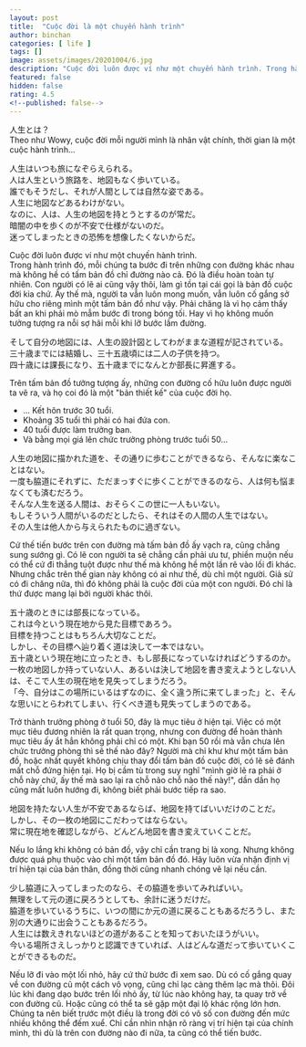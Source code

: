 ```yaml
---
layout: post
title:  "Cuộc đời là một chuyến hành trình"
author: binchan
categories: [ life ]
tags: []
image: assets/images/20201004/6.jpg
description: "Cuộc đời luôn được ví như một chuyến hành trình. Trong hành trình đó, mỗi chúng ta bước đi trên những con đường khác nhau mà không hề có tấm bản đồ chỉ đường nào cả."
featured: false
hidden: false
rating: 4.5
<!--published: false-->
---
```

人生とは？<br/>
Theo như Wowy, cuộc đời mỗi người mình là nhân vật chính, thời gian là một cuộc hành trình...<br/>

人生はいつも旅になぞらえられる。<br/>
人は人生という旅路を、地図もなく歩いている。<br/>
誰でもそうだし、それが人間としては自然な姿である。<br/>
人生に地図などあるわけがない。<br/>
なのに、人は、人生の地図を持とうとするのが常だ。<br/>
暗闇の中を歩くのが不安で仕様がないのだ。<br/>
迷ってしまったときの恐怖を想像したくないからだ。<br/>

Cuộc đời luôn được ví như một chuyến hành trình.<br/>
Trong hành trình đó, mỗi chúng ta bước đi trên những con đường khác nhau mà không hề có tấm bản đồ chỉ đường nào cả.
Đó là điều hoàn toàn tự nhiên.
Con người có lẽ ai cũng vậy thôi, làm gì tồn tại cái gọi là bản đồ cuộc đời kia chứ.
Ấy thế mà, người ta vẫn luôn mong muốn, vẫn luôn cố gắng sở hữu cho riêng mình một tấm bản đồ như vậy.
Phải chăng là vì họ cảm thấy bất an khi phải mò mẫm bước đi trong bóng tối.
Hay vì họ không muốn tưởng tượng ra nỗi sợ hãi mỗi khi lỡ bước lầm đường.<br/>

そして自分の地図には、人生の設計図としてわがままな道程が記されている。<br/>
三十歳までには結婚し、三十五歳頃には二人の子供を持つ。<br/>
四十歳には課長になり、五十歳までになんとか部長に昇進する。<br/>

Trên tấm bản đồ tưởng tượng ấy, những con đường cố hữu luôn được người ta vẽ ra, 
và họ coi đó là một "bản thiết kế" của cuộc đời họ.
- ... Kết hôn trước 30 tuổi.<br/>
- Khoảng 35 tuổi thì phải có hai đứa con.<br/>
- 40 tuổi được làm trưởng ban.<br/>
- Và bằng mọi giá lên chức trưởng phòng trước tuổi 50...<br/>

人生の地図に描かれた道を、その通りに歩むことができるなら、そんなに楽なことはない。<br/>
一度も脇道にそれずに、ただまっすぐに歩くことができるのなら、人は何も悩まなくても済むだろう。<br/>
そんな人生を送る人間は、おそらくこの世に一人もいない。<br/>
もしそういう人間がいるのだとしたら、それはその人間の人生ではない。<br/>
その人生は他人から与えられたものに過ぎない。<br/>

Cứ thế tiến bước trên con đường mà tấm bản đồ ấy vạch ra, cũng chẳng sung sướng gì.
Có lẽ con người ta sẽ chẳng cần phải ưu tư, phiền muộn nếu có thể cứ đi thẳng tuột được như thế mà không hề một lần rẽ vào lối đi khác.
Nhưng chắc trên thế gian này không có ai như thế, dù chỉ một người.
Giả sử có đi chăng nữa, thì đó không phải là cuộc đời của một con người.
Đó chỉ là thứ được mang lại bởi người khác thôi.<br/>

五十歳のときには部長になっている。<br/>
これは今という現在地から見た目標であろう。<br/>
目標を持つことはもちろん大切なことだ。<br/>
しかし、その目標へ辿り着く道は決して一本ではない。<br/>
五十歳という現在地に立ったとき、もし部長になっていなければどうするのか。<br/>
一枚の地図しか持っていない人、あるいは決して地図を書き変えようとしない人は、そこで人生の現在地を見失ってしまうだろう。<br/>
「今、自分はこの場所にいるはずなのに、全く違う所に来てしまった」と、そんな思いにとらわれてしまい、行くべき道も見失ってしまうのである。<br/>

Trở thành trưởng phòng ở tuổi 50, đây là mục tiêu ở hiện tại.
Việc có một mục tiêu đương nhiên là rất quan trọng, nhưng con đường để hoàn thành mục tiêu ấy ắt hẳn không phải chỉ có một.
Khi bạn 50 rồi mà vẫn chưa lên chức trưởng phòng thì sẽ thế nào đây?
Người mà chỉ khư khư một tấm bản đồ, hoặc nhất quyết không chịu thay đổi tấm bản đồ cuộc đời, có lẽ sẽ đánh mất chỗ đứng hiện tại.
Họ bị cầm tù trong suy nghĩ "mình giờ lẽ ra phải ở chỗ này chứ, ấy thế mà sao lại ra chỗ nảo chỗ nào thế này!",
dần dần họ cũng mất luôn hướng đi, không biết phải bước tiếp ra sao.<br/>

地図を持たない人生が不安であるならば、地図を持てばいいだけのことだ。<br/>
しかし、その一枚の地図にこだわってはならない。<br/>
常に現在地を確認しながら、どんどん地図を書き変えていくことだ。<br/>

Nếu lo lắng khi không có bản đồ, vậy chỉ cần trang bị là xong.
Nhưng không được quá phụ thuộc vào chỉ một tấm bản đồ đó.
Hãy luôn vừa nhận định vị trí hiện tại của bản thân, đồng thời cũng nhanh chóng vẽ lại nếu cần.

少し脇道に入ってしまったのなら、その脇道を歩いてみればいい。<br/>
無理をして元の道に戻ろうとしても、余計に迷うだけだ。<br/>
脇道を歩いているうちに、いつの間にか元の道に戻ることもあるだろうし、また別の大通りに出会うこともあるだろう。<br/>
人生には数えきれないほどの道があることを知っておいたほうがいい。<br/>
今いる場所さえしっかりと認識できていれば、人はどんな道だって歩いていくことができるものだ。<br/>

Nếu lỡ đi vào một lối nhỏ, hãy cứ thử bước đi xem sao.
Dù có cố gắng quay về con đường cũ một cách vô vọng, cũng chỉ lạc càng thêm lạc mà thôi.
Đôi lúc khi đang dạo bước trên lối nhỏ ấy, từ lúc nào không hay, ta quay trở về con đường cũ.
Hoặc cũng có thể ta sẽ gặp một đại lộ khác rộng lớn hơn.
Chúng ta nên biết trước một điều là trong đời có vô số con đường đến mức nhiều không thể đếm xuể.
Chỉ cần nhìn nhận rõ ràng vị trí hiện tại của chính mình, thì dù là trên con đường nào đi nữa, ta cũng có thể tiến bước.
